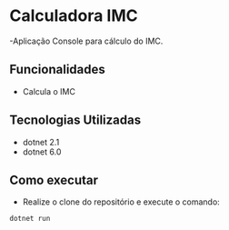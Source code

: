 # Calculadora IMC 

-Aplicação Console para cálculo do IMC.

## Funcionalidades

- Calcula o IMC

## Tecnologias Utilizadas

- dotnet 2.1
- dotnet 6.0

## Como executar

- Realize o clone do repositório e execute o comando: 

```
dotnet run
```